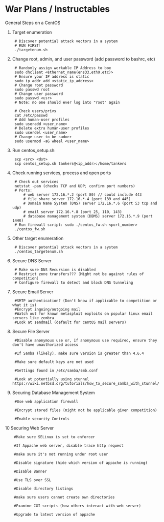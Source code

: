 # War Plans / Instructables

General Steps on a CentOS

1. Target enumeration

		# Discover potential attack vectors in a system
		# RUN FIRST! 
		./targetenum.sh

2. Change root, admin, and user password (add password to bashrc, etc)

		# Randomly assign workable IP Address to box
		sudo dhclient <ethernet_name(ens33,eth0,etc)>
		# Ensure your IP address is static
		sudo ip addr add <static_ip_address>
		# Change root password 
		sudo passwd root
		# Change user password
		sudo passwd <usr>
		# Note: no one should ever log into "root" again
		
		# Check users/privs  
		cat /etc/passwd
		# Add human-user profiles
		sudo useradd <user_name>
		# Delete extra human-user profiles
		sudo userdel <user_name>
		# Change user to be sudoer
		sudo usermod -aG wheel <user_name>

3. Run centos_setup.sh

		scp <src> <dst>
		scp centos_setup.sh tankers@<ip_addr>:/home/tankers

4. Check running services, process and open ports

		# Check out services
		netstat -pan (checks TCP and UDP; confirm port numbers)
		# Ports: 
			# web server 172.16.*.2 (port 80) // could include 443
			# file share server 172.16.*.4 (port 139 and 445)
			# Domain Name System (DNS) server 172.16.*.6 (port 53 tcp and udp)
			# email server 172.16.*.8 (port 25, 110, 143)
			# database management system (DBMS) server 172.16.*.9 (port 1440) 
		# Run firewall script: sudo ./centos_fw.sh <port_number>
		./centos_fw.sh
		
5. Other target enumeration

		# Discover potential attack vectors in a system
		./centos_targetenum.sh
		
6. Secure DNS Server

		# Make sure DNS Recursion is disabled
		# Restrict zone transfers??? (Might not be against rules of competition)
		# Configure firewall to detect and block DNS tunneling

7. Secure Email Server

		#SMTP authentication? (Don't know if applicable to competition or what it is)
		#Encrypt ingoing/outgoing mail
		#Watch out for known metasploit exploits on popular linux email servers like zembra
		#Look at sendmail (default for centOS mail servers)
		
8. Secure File Server

		#Disable anonymous use or, if anonymous use required, ensure they don't have unauthorized access
		
		#If Samba (likely), make sure version is greater than 4.6.4
		
		#Make sure default keys are not used
		
		#Settings found in /etc/samba/smb.conf
		
		#Look at potentially using stunnel https://wiki.netbsd.org/tutorials/how_to_secure_samba_with_stunnel/
		
9. Securing Database Management System

		#Use web application firewall
		
		#Encrypt stored files (might not be applicable given competition)
		
		#Enable security Controls
		
10 Securing Web Server
		
		#Make sure SELinux is set to enforcer
		
		#If Appache web server, disable trace http request
		
		#make sure it's not running under root user
		
		#Disable signature (hide which version of appache is running)
		
		#Disable Banner
		
		#Use TLS over SSL
		
		#Disable directory listings
		
		#make sure users cannot create own directories
		
		#Examine CGI scripts (how others interact with web server)
		
		#Upgrade to latest version of appache
